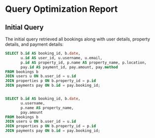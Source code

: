 # Query Optimization Report

## Initial Query
The initial query retrieved all bookings along with user details, property details, and payment details:

```sql
SELECT b.id AS booking_id, b.date,
       u.id AS user_id, u.username, u.email,
       p.id AS property_id, p.name AS property_name, p.location,
       pay.id AS payment_id, pay.amount, pay.method
FROM bookings b
JOIN users u ON b.user_id = u.id
JOIN properties p ON b.property_id = p.id
JOIN payments pay ON b.id = pay.booking_id;


SELECT b.id AS booking_id, b.date,
       u.username,
       p.name AS property_name,
       pay.amount
FROM bookings b
JOIN users u ON b.user_id = u.id
JOIN properties p ON b.property_id = p.id
JOIN payments pay ON b.id = pay.booking_id;

